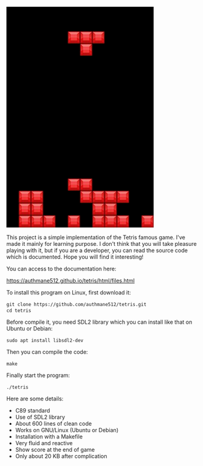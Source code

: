 ![screenshot](https://raw.githubusercontent.com/authmane512/tetris/master/screenshot.png)

This project is a simple implementation of the Tetris famous game. 
I've made it mainly for learning purpose. I don't think that you
will take pleasure playing with it, but if you are a developer, you
can read the source code which is documented. Hope you will find it interesting!

You can access to the documentation here:

https://authmane512.github.io/tetris/html/files.html

To install this program on Linux, first download it:
```
git clone https://github.com/authmane512/tetris.git
cd tetris
```

Before compile it, you need SDL2 library which you can install like that on Ubuntu or Debian:
```
sudo apt install libsdl2-dev
```

Then you can compile the code:
```
make
```

Finally start the program:
```
./tetris
```

Here are some details:
- C89 standard
- Use of SDL2 library
- About 600 lines of clean code
- Works on GNU/Linux (Ubuntu or Debian)
- Installation with a Makefile
- Very fluid and reactive
- Show score at the end of game
- Only about 20 KB after complication
